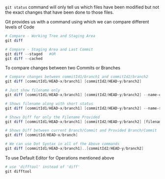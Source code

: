 `git status` command will only tell us which files have been modified but not the exact changes that have been done to those files.

Git provides us with a command using which we can compare different levels of Code

```powershell
# Compare - Working Tree and Staging Area
git diff

# Compare - Staging Area and Last Commit
git diff --staged   #OR
git diff --cached
```

To compare changes between two Commits or Branches

```powershell
# Compare changes between commitId1/branch1 and commitId2/branch2
git diff [commitId1/HEAD~x/branch1] [commitId2/HEAD~y/branch2]

# Just show filename only
git diff [commitId1/HEAD~x/branch1] [commitId2/HEAD~y/branch2] --name-only

# Shows filename along with short status
git diff [commitId1/HEAD~x/branch1] [commitId2/HEAD~y/branch2] --name-status

# Shows Diff for only the Filename Provided
git diff [commitId1/HEAD~x/branch1] [commitId2/HEAD~y/branch2] [filename]

# Shows Diff between current Branch/Commit and Provided Branch/Commit
git diff [commitId/HEAD~x/branch]

# We can use Dot Syntax in all of the Above commands
git diff [commitId1/HEAD~x/branch1]..[commitId2/HEAD~y/branch2]
```

To use Default Editor for Operations mentioned above

```powershell
# use 'difftool' instead of 'diff'
git difftool
```
